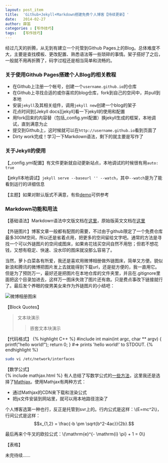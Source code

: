 ```yaml
---
layout: post_item
title:  'Github+Jekyll+Markdown搭建免费个人博客【持续更新】'
date:   2014-02-27
author: 薛笛
categories : [写作技巧]
tags:	[写作技巧]
---
```



经过几天的折腾，从无到有建立一个托管到Github Pages上的Blog。总体难度不大，主要是查找模板、更改配置、熟悉语法等一些琐碎的事情。架子搭好了之后，一般就不用再折腾了，码字过程还是相当简单和流畅的。

<!--more-->

### 关于使用Github Pages搭建个人Blog的相关教程

* 在Github上注册一个帐号，创建一个`username.github.io`的仓库
* 在Github上寻找合适的或你喜欢的blog仓库，fork到自己的空间中，并pull到本地
* 安装`jekyll`及其相关组件，调用`jekyll new`创建一个blog的架子
* 花点时间到[Jekyll docs][jekyll]看一下jekyll的使用和配置
* 用fork回来的内容替（包括_config.yml配置）换jekyll生成的框架，本地调试，直到满意为止
* 提交到Github上，这时候就可以在`http://username.github.io`看到页面了
* Dirty work完成！学习一下Markdown语法，剩下的就主要是写作了


### 关于Jekyll的使用

【_config.yml配置】有文件更新就自动更新站点，本地调试的时候很有用`auto:	true`

【jekyll本地调试】`jekyll serve --baseurl '' --watch`，其中`--watch`是为了能看到运行的详细信息

【主题】如果对默认版式不满意，有些[demo][theme_demo]可供参考

###	Markdown功能和用法
【基础语法】Markdown语法中文版文档在[这里][md_grammar_cn]，原始版英文文档在[这里][md_grammar_en]

【外链图片】博客文章一般都有配图的需要，不过由于github限定了一个免费仓库最多300M空间，所以还是省着点用，把更多的空间留给文字吧。通常的方法是寻找一个可以外链图片的空间或图床，如果肯花钱买空间自然不用愁；但若不想花钱，又想有稳定、快速、没水印的图床就没那么容易了。

当然，萝卜白菜各有所爱，我还是喜欢用微博相册做外链图床，简单又方便。貌似新浪和腾讯的微博把图片发上去就能得到下载url，还是挺方便的，我一直用它。但是为了预防万一，最好还是把图片在本地仓库的文件夹里，并且在.gitignore里面把这个目录加进去，这样万一图床失效了图片还有救。只是费点事改下链接就行了。最后发个养眼的俊男美女来作为外链图片的小结吧：

![微博相册图床](http://t2.qpic.cn/mblogpic/5b24796b20e92a2c0844/2000 "测试图片")

【Block Quotes】
>文本块演示
> >嵌套文本块演示

【代码格式】
{% highlight C++ %}
#include <stdio>
int main(int argc, char ** argv)
{
	printf("hello world!");
	return 0;
}
#=> prints 'hello world!' to STDOUT.
{% endhighlight %}

```sh
sudo vi /etc/network/interfaces
```

【数学公式】  
{% include mathjax.html %}
有人总结了写数学公式的[一些方法][math]，这里我还是选择了[Mathjax][]。使用Mathjax有两种方式：	

*	通过Mathjax的CDN来下载和渲染公式 
*	把js文件安装到网站里，就可以用本地路径渲染了  

个人博客选第一种也行，反正是托管到svr上的。行内公式是这样：\\(E=mc^2\\)，行间公式是这样：$$x_{1,2} = \frac{-b \pm \sqrt{b^2-4ac}}{2b}.$$

最后再来个牛叉的欧拉公式：\\(\mathrm{e}^{- \mathrm{i} \pi} + 1 = 0\\)

【表格】

未完待续......


[jekyll-gh]: https://github.com/mojombo/jekyll
[jekyll_doc]:    http://jekyllrb.com
[md_grammar_cn]: http://markdown.cn
[md_grammar_en]: http://daringfireball.net
[theme_demo]: http://yuanyong.org/blog/collect-jekyll-theme.html
[math]: http://scorpiohw.github.io/blog/2013/01/29/wei-markdowntian-jia-shu-xue-gong-shi/
[Mathjax]: http://www.mathjax.org/
